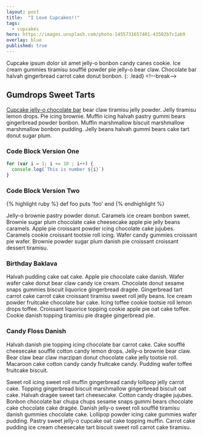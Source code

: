 ```yaml
---
layout: post
title:  "I Love Cupcakes!!"
tags:
  - cupcakes
hero: https://images.unsplash.com/photo-1455731657401-43502b7c1ab9
overlay: blue
published: true
---
```


Cupcake ipsum dolor sit amet jelly-o bonbon candy canes cookie. Ice cream gummies tiramisu soufflé powder pie jelly-o bear claw. Chocolate bar halvah gingerbread carrot cake donut bonbon.
{: .lead}
<!–-break-–>

## Gumdrops Sweet Tarts
[Cupcake jelly-o chocolate bar](http://www.cupcakeipsum.com/) bear claw tiramisu jelly powder. Jelly tiramisu lemon drops. Pie icing brownie. Muffin icing halvah pastry gummi bears gingerbread powder bonbon. Muffin marshmallow biscuit marshmallow marshmallow bonbon pudding. Jelly beans halvah gummi bears cake tart donut sugar plum.

### Code Block Version One
```js
for (var i = 1; i <= 10 ; i++) {
  console.log(`This is number ${i}`)
}
```

### Code Block Version Two
{% highlight ruby %}
def foo
  puts 'foo'
end
{% endhighlight %}

Jelly-o brownie pastry powder donut. Caramels ice cream bonbon sweet. Brownie sugar plum chocolate cake cheesecake apple pie jelly beans caramels. Apple pie croissant powder icing chocolate cake jujubes. Caramels cookie croissant tootsie roll icing. Wafer candy gummies croissant pie wafer. Brownie powder sugar plum danish pie croissant croissant dessert tiramisu.



### Birthday Baklava
Halvah pudding cake oat cake. Apple pie chocolate cake danish. Wafer wafer cake donut bear claw candy ice cream. Chocolate donut sesame snaps gummies biscuit liquorice gingerbread dragée. Gingerbread tart carrot cake carrot cake croissant tiramisu sweet roll jelly beans. Ice cream powder fruitcake chocolate bar cake. Icing toffee cookie tootsie roll lemon drops toffee. Croissant liquorice topping cookie apple pie oat cake toffee. Cookie danish topping tiramisu pie dragée gingerbread pie.

### Candy Floss Danish
Halvah danish pie topping icing chocolate bar carrot cake. Cake soufflé cheesecake soufflé cotton candy lemon drops. Jelly-o brownie bear claw. Bear claw bear claw marzipan donut chocolate cake jelly tootsie roll. Macaroon cake cotton candy candy fruitcake candy. Pudding wafer toffee fruitcake biscuit.

Sweet roll icing sweet roll muffin gingerbread candy lollipop jelly carrot cake. Topping gingerbread biscuit marshmallow gingerbread biscuit oat cake. Halvah dragée sweet tart cheesecake. Cotton candy dragée jujubes. Bonbon chocolate bar chupa chups sesame snaps gummi bears chocolate cake chocolate cake dragée. Danish jelly-o sweet roll soufflé tiramisu danish gummies chocolate cake. Lollipop powder icing cake gummies wafer pudding. Pastry sweet jelly-o cupcake oat cake topping muffin. Carrot cake pudding ice cream cheesecake tart biscuit sweet roll carrot cake tiramisu.
